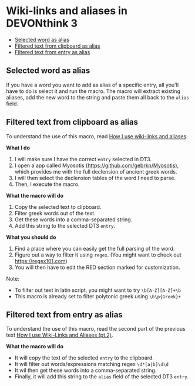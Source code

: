 # Wiki-links and aliases in DEVONthink 3

- [Selected word as alias](#selected-word-as-alias)
- [Filtered text from clipboard as alias](#filtered-text-from-clipboard-as-alias)
- [Filtered text from entry as alias](#filtered-text-from-entry-as-alias)

## Selected word as alias
If you have a word you want to add as alias of a specific entry, all you'll have to do is select it and run the macro.
The macro will extract existing aliases, add the new word to the string and paste them all back to the `alias` field.



## Filtered text from clipboard as alias  
To understand the use of this macro, read [How I use wiki-links and aliases](https://discourse.devontechnologies.com/t/how-i-use-wiki-links-and-aliases/47846).

**What I do**
1. I will make sure I have the correct `entry` selected in DT3.
2. I open a app called Myosotis (https://github.com/gebrkn/Myosotis), which provides me with the full declension of ancient greek words. 
3. I will then select the declension tables of the word I need to parse.
4. Then, I execute the macro. 

**What the macro will do**
1. Copy the selected text to clipboard.
2. Filter greek words out of the text.
3. Get these words into a comma-separated string.
4. Add this string to the selected DT3 `entry`.

**What you should do**
1. Find a place where you can easily get the full parsing of the word.
2. Figure out a way to filter it using `regex`. (You might want to check out https://regex101.com)
3. You will then have to edit the RED section marked for customization.

Note:
* To filter out text in latin script, you might want to try ` \b[A-Z][A-Z]+\b `
* This macro is already set to filter polytonic greek using `\b\p{Greek}+`



## Filtered text from entry as alias
To understand the use of this macro, read the second part of the previous text [How I use Wiki-Links and Aliases (pt.2)](https://discourse.devontechnologies.com/t/how-i-use-wiki-links-and-aliases-pt-2/47873).

**What the macro will do**  
* It will copy the text of the selected ` entry ` to the clipboard.
* It will filter out words/expressions matching regex ` \d*[a|b]\d\d `
* It wil then get these words into a comma-separated string.
* Finally, it will add this string to the ` alias ` field of the selected DT3 `entry`.
